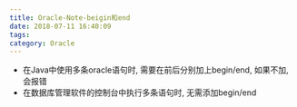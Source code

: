 ```yaml
---
title: Oracle-Note-beigin和end
date: 2018-07-11 16:40:09
tags: 
category: Oracle
---
```

- 在Java中使用多条oracle语句时, 需要在前后分别加上begin/end, 如果不加, 会报错
- 在数据库管理软件的控制台中执行多条语句时, 无需添加begin/end